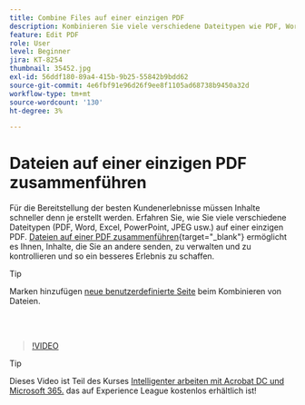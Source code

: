 ```yaml
---
title: Combine Files auf einer einzigen PDF
description: Kombinieren Sie viele verschiedene Dateitypen wie PDF, Word, Excel, PowerPoint oder JPEG zu einer einzigen PDF
feature: Edit PDF
role: User
level: Beginner
jira: KT-8254
thumbnail: 35452.jpg
exl-id: 56ddf180-89a4-415b-9b25-55842b9bdd62
source-git-commit: 4e6fbf91e96d26f9ee8f1105ad68738b9450a32d
workflow-type: tm+mt
source-wordcount: '130'
ht-degree: 3%

---
```


# Dateien auf einer einzigen PDF zusammenführen

Für die Bereitstellung der besten Kundenerlebnisse müssen Inhalte schneller denn je erstellt werden. Erfahren Sie, wie Sie viele verschiedene Dateitypen (PDF, Word, Excel, PowerPoint, JPEG usw.) auf einer einzigen PDF. [Dateien auf einer PDF zusammenführen](https://www.adobe.com/de/acrobat/online/merge-pdf.html){target="_blank"} ermöglicht es Ihnen, Inhalte, die Sie an andere senden, zu verwalten und zu kontrollieren und so ein besseres Erlebnis zu schaffen.

>[!TIP]
>
>Marken hinzufügen [neue benutzerdefinierte Seite](add-custom-page.md) beim Kombinieren von Dateien.

<br> 

>[!VIDEO](https://video.tv.adobe.com/v/35452?quality=12&learn=on&hidetitle=true)

>[!TIP]
>
>Dieses Video ist Teil des Kurses [Intelligenter arbeiten mit Acrobat DC und Microsoft 365.](https://experienceleague.adobe.com/?recommended=Acrobat-U-1-2021.microsoft365) das auf Experience League kostenlos erhältlich ist!
